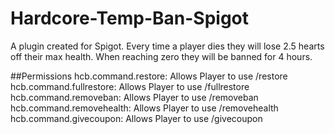 # Hardcore-Temp-Ban-Spigot
A plugin created for Spigot. Every time a player dies they will lose 2.5 hearts off their max health. When reaching zero they will be banned for 4 hours.

##Permissions
  hcb.command.restore: Allows Player to use /restore
  hcb.command.fullrestore: Allows Player to use /fullrestore
  hcb.command.removeban: Allows Player to use /removeban
  hcb.command.removehealth: Allows Player to use /removehealth
  hcb.command.givecoupon: Allows Player to use /givecoupon

